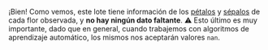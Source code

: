 ¡Bien! Como vemos, este lote tiene información de los [pétalos](https://es.wikipedia.org/wiki/P%C3%A9talo) y [sépalos](https://es.wikipedia.org/wiki/S%C3%A9palo) de cada flor observada, y **no hay ningún dato faltante**.  ⚠️ Esto último es muy importante, dado que en general, cuando trabajemos con algoritmos de aprendizaje automático, los mismos nos aceptarán valores `nan`.
